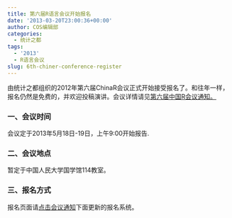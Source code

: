 ```yaml
---
title: 第六届R语言会议开始报名
date: '2013-03-20T23:00:36+00:00'
author: COS编辑部
categories:
  - 统计之都
tags:
  - '2013'
  - R语言会议
slug: 6th-chiner-conference-register
---
```


由统计之都组织的2012年第六届ChinaR会议正式开始接受报名了。和往年一样，报名仍然是免费的，并欢迎投稿演讲。会议详情请见<a href="https://cos.name/2013/02/chinar-beijing-2013/" target="_blank">第六届中国R会议通知。</a>

### 一、会议时间

会议定于2013年5月18日-19日，上午9:00开始报告.

### 二、会议地点

暂定于中国人民大学国学馆114教室。

### 三、报名方式

报名页面请<a href="https://cos.name/2013/02/chinar-beijing-2013/" target="_blank">点击会议通知</a>下面更新的报名系统。
